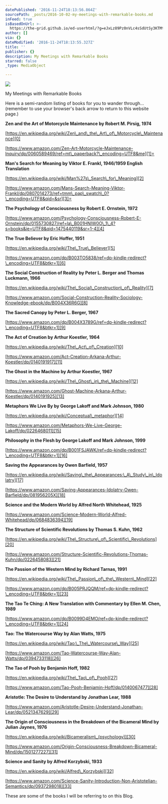 ```yaml
---
datePublished: '2016-11-24T18:13:56.864Z'
sourcePath: _posts/2016-10-02-my-meetings-with-remarkable-books.md
inFeed: true
isBasedOnUrl: >-
  https://the-grid.github.io/ed-userhtml/?g=eJxLz89Pz0nVLc4sSdUtSy3KTMtMTizJzM-zUkgHy6QZGJibWxolpiUapaUlWaTpZZTk5gAAFVcTDw
author: []
via: {}
dateModified: '2016-11-24T18:13:55.327Z'
title: ''
publisher: {}
description: My Meetings with Remarkable Books
starred: false
_type: MediaObject

---
```

![](https://the-grid-user-content.s3-us-west-2.amazonaws.com/29a1f53f-829f-4001-a041-b48d99a363e8.jpg)

My Meetings with Remarkable Books

Here is a semi-random listing of books for you to wander through... (remember to use your browser's back arrow to return to this website page.)

**Zen and the Art of Motorcycle Maintenance by Robert M. Pirsig, 1974**

[https://en.wikipedia.org/wiki/Zen\_and\_the\_Art\_of\_Motorcycle\_Maintenance][0]

[https://www.amazon.com/Zen-Art-Motorcycle-Maintenance-Inquiry/dp/0060589469/ref=mt\_paperback?\_encoding=UTF8&me][1]=

**Man's Search for Meaning by Viktor E. Frankl, 1946/1959 English Translation**

[https://en.wikipedia.org/wiki/Man%27s\_Search\_for\_Meaning][2]

[https://www.amazon.com/Mans-Search-Meaning-Viktor-Frankl/dp/0807014273/ref=tmm\_pap\_swatch\_0?\_encoding=UTF8&qid=&sr][3]=

**The Psychology of Consciousness by Robert E. Ornstein, 1972**

[https://www.amazon.com/Psychology-Consciousness-Robert-E-Ornstein/dp/0155730827/ref=la\_B001HNIW0O\_1\_4?s=books&ie=UTF8&qid=1475440119&sr=1-4][4]

**The True Believer by Eric Hoffer, 1951**

[https://en.wikipedia.org/wiki/The\_True\_Believer][5]

[https://www.amazon.com/dp/B003TO5838/ref=dp-kindle-redirect?\_encoding=UTF8&btkr=1][6]

**The Social Construction of Reality by Peter L. Berger and Thomas Luckmann, 1966**

[https://en.wikipedia.org/wiki/The\_Social\_Construction\_of\_Reality][7]

[https://www.amazon.com/Social-Construction-Reality-Sociology-Knowledge-ebook/dp/B004X36R6G][8]

**The Sacred Canopy by Peter L. Berger, 1967**

[https://www.amazon.com/dp/B004X3789G/ref=dp-kindle-redirect?\_encoding=UTF8&btkr=1][9]

**The Act of Creation by Arthur Koestler, 1964**

[https://en.wikipedia.org/wiki/The\_Act\_of\_Creation][10]

[https://www.amazon.com/Act-Creation-Arkana-Arthur-Koestler/dp/0140191917][11]

**The Ghost in the Machine by Arthur Koestler, 1967**

[https://en.wikipedia.org/wiki/The\_Ghost\_in\_the\_Machine][12]

[https://www.amazon.com/Ghost-Machine-Arkana-Arthur-Koestler/dp/0140191925][13]

**Metaphors We Live By by George Lakoff and Mark Johnson, 1980**

[https://en.wikipedia.org/wiki/Conceptual\_metaphor][14]

[https://www.amazon.com/Metaphors-We-Live-George-Lakoff/dp/0226468011][15]

**Philosophy in the Flesh by George Lakoff and Mark Johnson, 1999**

[https://www.amazon.com/dp/B001FSJAWK/ref=dp-kindle-redirect?\_encoding=UTF8&btkr=1][16]

**Saving the Appearances by Owen Barfield, 1957**

[https://en.wikipedia.org/wiki/Saving\_the\_Appearances:\_A\_Study\_in\_Idolatry][17]

[https://www.amazon.com/Saving-Appearances-Idolatry-Owen-Barfield/dp/081956205X][18]

**Science and the Modern World by Alfred North Whitehead, 1925**

[https://www.amazon.com/Science-Modern-World-Alfred-Whitehead/dp/0684836394][19]

**The Structure of Scientific Revolutions by Thomas S. Kuhn, 1962**

[https://en.wikipedia.org/wiki/The\_Structure\_of\_Scientific\_Revolutions][20]

[https://www.amazon.com/Structure-Scientific-Revolutions-Thomas-Kuhn/dp/0226458083][21]

**The Passion of the Western Mind by Richard Tarnas, 1991**

[https://en.wikipedia.org/wiki/The\_Passion\_of\_the\_Western\_Mind][22]

[https://www.amazon.com/dp/B005PRJQQM/ref=dp-kindle-redirect?\_encoding=UTF8&btkr=1][23]

**The Tao Te Ching: A New Translation with Commentary by Ellen M. Chen, 1989**

[https://www.amazon.com/dp/B0099D4EMO/ref=dp-kindle-redirect?\_encoding=UTF8&btkr=1][24]

**Tao: The Watercourse Way by Alan Watts, 1975**

[https://en.wikipedia.org/wiki/Tao:\_The\_Watercourse\_Way][25]

[https://www.amazon.com/Tao-Watercourse-Way-Alan-Watts/dp/0394733118][26]

**The Tao of Pooh by Benjamin Hoff, 1982**

[https://en.wikipedia.org/wiki/The\_Tao\_of\_Pooh][27]

[https://www.amazon.com/Tao-Pooh-Benjamin-Hoff/dp/0140067477][28]

**Aristotle: The Desire to Understand by Jonathan Lear, 1988**

[https://www.amazon.com/Aristotle-Desire-Understand-Jonathan-Lear/dp/0521347629][29]

**The Origin of Consciousness in the Breakdown of the Bicameral Mind by Julian Jaynes, 1976**

[https://en.wikipedia.org/wiki/Bicameralism\_(psychology)][30]

[https://www.amazon.com/Origin-Consciousness-Breakdown-Bicameral-Mind/dp/1501277227][31]

**Science and Sanity by Alfred Korzybski, 1933**

[https://en.wikipedia.org/wiki/Alfred\_Korzybski][32]

[https://www.amazon.com/Science-Sanity-Introduction-Non-Aristotelian-Semantics/dp/0937298018][33]

These are some of the books I will be referring to on this Blog.

[0]: https://en.wikipedia.org/wiki/Zen_and_the_Art_of_Motorcycle_Maintenance
[1]: https://www.amazon.com/Zen-Art-Motorcycle-Maintenance-Inquiry/dp/0060589469/ref=mt_paperback?_encoding=UTF8&me
[2]: https://en.wikipedia.org/wiki/Man%27s_Search_for_Meaning
[3]: https://www.amazon.com/Mans-Search-Meaning-Viktor-Frankl/dp/0807014273/ref=tmm_pap_swatch_0?_encoding=UTF8&qid=&sr
[4]: https://www.amazon.com/Psychology-Consciousness-Robert-E-Ornstein/dp/0155730827/ref=la_B001HNIW0O_1_4?s=books&ie=UTF8&qid=1475440119&sr=1-4
[5]: https://en.wikipedia.org/wiki/The_True_Believer
[6]: https://www.amazon.com/dp/B003TO5838/ref=dp-kindle-redirect?_encoding=UTF8&btkr=1
[7]: https://en.wikipedia.org/wiki/The_Social_Construction_of_Reality
[8]: https://www.amazon.com/Social-Construction-Reality-Sociology-Knowledge-ebook/dp/B004X36R6G
[9]: https://www.amazon.com/dp/B004X3789G/ref=dp-kindle-redirect?_encoding=UTF8&btkr=1
[10]: https://en.wikipedia.org/wiki/The_Act_of_Creation
[11]: https://www.amazon.com/Act-Creation-Arkana-Arthur-Koestler/dp/0140191917
[12]: https://en.wikipedia.org/wiki/The_Ghost_in_the_Machine
[13]: https://www.amazon.com/Ghost-Machine-Arkana-Arthur-Koestler/dp/0140191925
[14]: https://en.wikipedia.org/wiki/Conceptual_metaphor
[15]: https://www.amazon.com/Metaphors-We-Live-George-Lakoff/dp/0226468011
[16]: https://www.amazon.com/dp/B001FSJAWK/ref=dp-kindle-redirect?_encoding=UTF8&btkr=1
[17]: https://en.wikipedia.org/wiki/Saving_the_Appearances:_A_Study_in_Idolatry
[18]: https://www.amazon.com/Saving-Appearances-Idolatry-Owen-Barfield/dp/081956205X
[19]: https://www.amazon.com/Science-Modern-World-Alfred-Whitehead/dp/0684836394
[20]: https://en.wikipedia.org/wiki/The_Structure_of_Scientific_Revolutions
[21]: https://www.amazon.com/Structure-Scientific-Revolutions-Thomas-Kuhn/dp/0226458083
[22]: https://en.wikipedia.org/wiki/The_Passion_of_the_Western_Mind
[23]: https://www.amazon.com/dp/B005PRJQQM/ref=dp-kindle-redirect?_encoding=UTF8&btkr=1
[24]: https://www.amazon.com/dp/B0099D4EMO/ref=dp-kindle-redirect?_encoding=UTF8&btkr=1
[25]: https://en.wikipedia.org/wiki/Tao:_The_Watercourse_Way
[26]: https://www.amazon.com/Tao-Watercourse-Way-Alan-Watts/dp/0394733118
[27]: https://en.wikipedia.org/wiki/The_Tao_of_Pooh
[28]: https://www.amazon.com/Tao-Pooh-Benjamin-Hoff/dp/0140067477
[29]: https://www.amazon.com/Aristotle-Desire-Understand-Jonathan-Lear/dp/0521347629
[30]: https://en.wikipedia.org/wiki/Bicameralism_(psychology)
[31]: https://www.amazon.com/Origin-Consciousness-Breakdown-Bicameral-Mind/dp/1501277227
[32]: https://en.wikipedia.org/wiki/Alfred_Korzybski
[33]: https://www.amazon.com/Science-Sanity-Introduction-Non-Aristotelian-Semantics/dp/0937298018